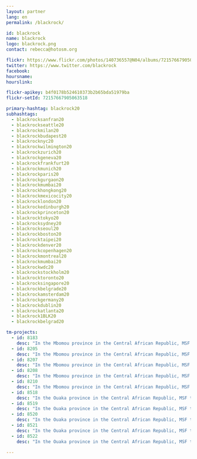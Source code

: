 ```yaml
---
layout: partner
lang: en
permalink: /blackrock/

id: blackrock
name: blackrock
logo: blackrock.png
contact: rebecca@hotosm.org

flickr: https://www.flickr.com/photos/140736557@N04/albums/72157667905063518
twitter: https://www.twitter.com/blackrock
facebook:
hoursname:
hourslink:

flickr-apikey: b4f0178b524610373b2b65bda51979ba
flickr-setId: 72157667905063518

primary-hashtag: blackrock20
subhashtags:
  - blackrocksanfran20
  - blackrockseattle20
  - blackrockmilan20
  - blackrockbudapest20
  - blackrocknyc20
  - blackrockwilmington20
  - blackrockzurich20
  - blackrockgeneva20
  - blackrockfrankfurt20
  - blackrockmunich20
  - blackrockparis20
  - blackrockgurgaon20
  - blackrockmumbai20
  - blackrockhongkong20
  - blackrockmexicocity20
  - blackrocklondon20
  - blackrockedinburgh20
  - blackrockprinceton20
  - blackrocktokyo20
  - blackrocksydney20
  - blackrockseoul20
  - blackrockboston20
  - blackrocktaipei20
  - blackrockdenver20
  - blackrockcopenhagen20
  - blackrockmontreal20
  - blackrockmumbai20
  - blackrockwdc20
  - blackrockstockholm20
  - blackrocktoronto20
  - blackrocksingapore20
  - blackrockbelgrade20
  - blackrockamsterdam20
  - blackrockgermany20
  - blackrockdublin20
  - blackrockatlanta20
  - blackrock1BLK20
  - blackrockbelgrad20

tm-projects:
  - id: 8183
    desc: "In the Mbomou province in the Central African Republic, MSF teams provide consultations in hospitals and health centres, and support a network of community health workers. A better map of the region will help the teams to understand the exact situation in the area and will allow them to make rough population estimations."
  - id: 8205
    desc: "In the Mbomou province in the Central African Republic, MSF teams provide consultations in hospitals and health centres, and support a network of community health workers. A better map of the region will help the teams to understand the exact situation in the area and will allow them to make rough population estimations."
  - id: 8207
    desc: "In the Mbomou province in the Central African Republic, MSF teams provide consultations in hospitals and health centres, and support a network of community health workers. A better map of the region will help the teams to understand the exact situation in the area and will allow them to make rough population estimations."
  - id: 8208
    desc: "In the Mbomou province in the Central African Republic, MSF teams provide consultations in hospitals and health centres, and support a network of community health workers. A better map of the region will help the teams to understand the exact situation in the area and will allow them to make rough population estimations."
  - id: 8210
    desc: "In the Mbomou province in the Central African Republic, MSF teams provide consultations in hospitals and health centres, and support a network of community health workers. A better map of the region will help the teams to understand the exact situation in the area and will allow them to make rough population estimations."
  - id: 8518
    desc: "In the Ouaka province in the Central African Republic, MSF teams provide consultations in hospitals and health centres, and support a network of community health workers. A better map of the region will help the teams to understand the exact situation in the area and will allow them to make rough population estimations."
  - id: 8519
    desc: "In the Ouaka province in the Central African Republic, MSF teams provide consultations in hospitals and health centres, and support a network of community health workers. A better map of the region will help the teams to understand the exact situation in the area and will allow them to make rough population estimations."
  - id: 8520
    desc: "In the Ouaka province in the Central African Republic, MSF teams provide consultations in hospitals and health centres, and support a network of community health workers. A better map of the region will help the teams to understand the exact situation in the area and will allow them to make rough population estimations."
  - id: 8521
    desc: "In the Ouaka province in the Central African Republic, MSF teams provide consultations in hospitals and health centres, and support a network of community health workers. A better map of the region will help the teams to understand the exact situation in the area and will allow them to make rough population estimations."
  - id: 8522
    desc: "In the Ouaka province in the Central African Republic, MSF teams provide consultations in hospitals and health centres, and support a network of community health workers. A better map of the region will help the teams to understand the exact situation in the area and will allow them to make rough population estimations."
 
---
```

